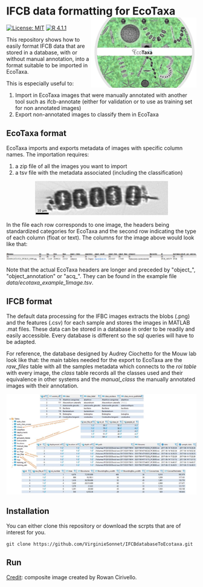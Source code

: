 <!-- README.md is generated from README.Rmd. -->

# IFCB data formatting for EcoTaxa <img src="figures/IFCB_Rowan+EcoTaxa.JPG" align="right" height="185.5"/>

<!-- badges: start -->

[![License: MIT](https://img.shields.io/badge/license-MIT-green.svg)](https://opensource.org/licenses/MIT) [![R 4.1.1](https://img.shields.io/badge/R-4.1.1-red.svg)](https://www.r-project.org/)

<!-- badges: end -->

This repository shows how to easily format IFCB data that are stored in a database, with or without manual annotation, into a format suitable to be imported in EcoTaxa.

This is especially useful to:

1.  Import in EcoTaxa images that were manually annotated with another tool such as ifcb-annotate (either for validation or to use as training set for non annotated images)
2.  Export non-annotated images to classify them in EcoTaxa

## EcoTaxa format

EcoTaxa imports and exports metadata of images with specific column names. The importation requires:

1.  a zip file of all the images you want to import
2.  a tsv file with the metadata associated (including the classification)

<p align="center">
  <img src="figures/D20190124T213523_IFCB120_00096.png" />
</p>

In the file each row corresponds to one image, the headers being standardized categories for EcoTaxa and the second row indicating the type of each column (float or text). The columns for the image above would look like that:

![](figures/example_categories.png)

Note that the actual EcoTaxa headers are longer and preceded by "object\_", "object_annotation" or "acq\_". They can be found in the example file *data/ecotaxa_example_1image.tsv*.

## IFCB format

The default data processing for the IFBC images extracts the blobs (.png) and the features (.csv) for each sample and stores the images in MATLAB .mat files. These data can be stored in a database in order to be readily and easily accessible. Every database is different so the sql queries will have to be adapted.

For reference, the database designed by Audrey Ciochetto for the Mouw lab look like that: the main tables needed for the export to EcoTaxa are the *raw_files* table with all the samples metadata which connects to the *roi table* with every image, the *class* table records all the classes used and their equivalence in other systems and the *manual_class* the manually annotated images with their annotation.

![](figures/mouwlab_database.JPG)

## Installation

You can either clone this repository or download the scrpts that are of interest for you.

```{bash}
git clone https://github.com/VirginieSonnet/IFCBdatabaseToEcotaxa.git
```

## Run

<u> Credit</u>: composite image created by Rowan Cirivello.

